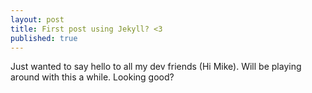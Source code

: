 ```yaml
---
layout: post
title: First post using Jekyll? <3
published: true
---
```


Just wanted to say hello to all my dev friends (Hi Mike). Will be playing around with this a while. Looking good?
